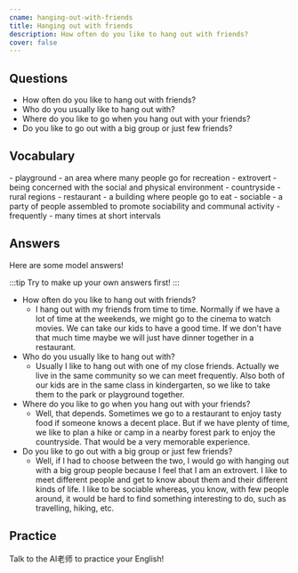 ```yaml
---
cname: hanging-out-with-friends
title: Hanging out with friends
description: How often do you like to hang out with friends?
cover: false
---
```

<banner></banner>

## Questions

- How often do you like to hang out with friends?
- Who do you usually like to hang out with?
- Where do you like to go when you hang out with your friends?
- Do you like to go out with a big group or just few friends?

## Vocabulary

<vocab-list>
- playground
  - an area where many people go for recreation  
- extrovert
  - being concerned with the social and physical environment  
- countryside
  - rural regions  
- restaurant
  - a building where people go to eat  
- sociable
  - a party of people assembled to promote sociability and communal activity  
- frequently
  - many times at short intervals

<!-- blank -->

</vocab-list>

## Answers
Here are some model answers!

:::tip
Try to make up your own answers first!
:::

- How often do you like to hang out with friends?
  - I hang out with my friends from time to time. Normally if we have a lot of time at the weekends, we might go to the cinema to watch movies. We can take our kids to have a good time. If we don&#39;t have that much time maybe we will just have dinner together in a restaurant.
- Who do you usually like to hang out with?
  - Usually I like to hang out with one of my close friends. Actually we live in the same community so we can meet frequently. Also both of our kids are in the same class in kindergarten, so we like to take them to the park or playground together.
- Where do you like to go when you hang out with your friends?
  - Well, that depends. Sometimes we go to a restaurant to enjoy tasty food if someone knows a decent place. But if we have plenty of time, we like to plan a hike or camp in a nearby forest park to enjoy the countryside. That would be a very memorable experience.
- Do you like to go out with a big group or just few friends?
  - Well, if I had to choose between the two, I would go with hanging out with a big group people because I feel that I am an extrovert. I like to meet different people and get to know about them and their different kinds of life. I like to be sociable whereas, you know, with few people around, it would be hard to find something interesting to do, such as travelling, hiking, etc.

## Practice
Talk to the AI老师 to practice your English!
<qrfooter></qrfooter>




